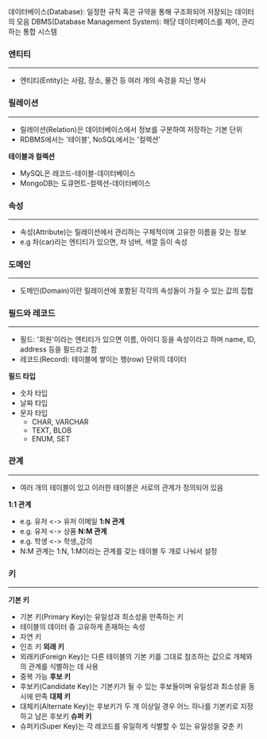데이터베이스(Database): 일정한 규칙 혹은 규약을 통해 구조화되어 저장되는 데이터의 모음
DBMS(Database Management System): 해당 데이터베이스를 제어, 관리하는 통합 시스템

### 엔티티
---
- 엔티티(Entity)는 사람, 장소, 물건 등 여러 개의 속겅을 지닌 명사

### 릴레이션
---
- 릴레이션(Relation)은 데이터베이스에서 정보를 구분하여 저장하는 기본 단위
- RDBMS에서는 '테이블', NoSQL에서는 '컬렉션'

**테이블과 컬렉션**
- MySQL은 레코드-테이블-데이터베이스
- MongoDB는 도큐먼트-컬렉션-데이터베이스

### 속성
---
- 속성(Attribute)는 릴레이션에서 관리하는 구체적이며 고유한 이름을 갖는 정보
- e.g 차(car)라는 엔티티가 있으면, 차 넘버, 색깔 등이 속성

### 도메인
---
- 도메인(Domain)이란 릴레이션에 포함된 각각의 속성들이 가질 수 있는 값의 집합

###  필드와 레코드
---
- 필드: '회원'이라는 엔티티가 있으면 이름, 아이디 등을 속성이라고 하며 name, ID, address 등을 필드라고 함
- 레코드(Record): 테이블에 쌓이는 행(row) 단위의 데이터

**필드 타입**
- 숫자 타입
- 날짜 타입
- 문자 타입
	- CHAR, VARCHAR
	- TEXT, BLOB
	- ENUM, SET

### 관계
---
- 여러 개의 테이블이 있고 이러한 테이블은 서로의 관계가 정의되어 있음

**1:1 관계**
- e.g. 유저 <-> 유저 이메일
**1:N 관계**
- e.g. 유저 <-> 상품
**N:M 관계**
- e.g. 학생 <-> 학생_강의
- N:M 관계는 1:N, 1:M이라는 관계를 갖는 테이블 두 개로 나눠서 설정

### 키
---
**기본 키**
- 기본 키(Primary Key)는 유일성과 최소성을 만족하는 키
- 테이블의 데이터 중 고유하게 존재하는 속성
- 자연 키
- 인조 키
**외래 키**
- 외래키(Foreign Key)는 다른 테이블의 기본 키를 그대로 참조하는 값으로 개체와의 관계를 식별하는 데 사용
- 중복 가능
**후보 키**
- 후보키(Candidate Key)는 기본키가 될 수 있는 후보들이며 유일성과 최소성을 동시에 만족
**대체 키**
- 대체키(Alternate Key)는 후보키가 두 개 이상일 경우 어느 하나를 기본키로 지정하고 남은 후보키
**슈퍼 키**
- 슈퍼키(Super Key)는 각 레코드를 유일하게 식별할 수 있는 유일성을 갖춘 키